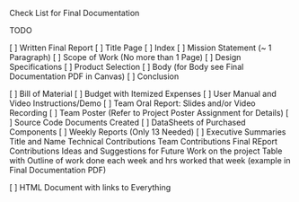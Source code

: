 Check List for Final Documentation

TODO

[ ] Written Final Report
[ ]	    Title Page
[ ]	    Index
[ ]	    Mission Statement (~ 1 Paragraph)
[ ]	    Scope of Work (No more than 1 Page)
[ ]	    Design Specifications
[ ]	    Product Selection
[ ]	    Body (for Body see Final Documentation PDF in Canvas)
[ ]	    Conclusion

[ ] Bill of Material
[ ] Budget with Itemized Expenses
[ ] User Manual and Video Instructions/Demo
[ ] Team Oral Report: Slides and/or Video Recording
[ ] Team Poster (Refer to Project Poster Assignment for Details)
[ ] Source Code Documents Created
[ ] DataSheets of Purchased Components
[ ] Weekly Reports (Only 13 Needed) 
[ ] Executive Summaries
	    Title and Name
	    Technical Contributions
	    Team Contributions
	    Final REport Contributions
	    Ideas and Suggestions for Future Work on the project
	    Table with Outline of work done each week and hrs worked that week 
        (example in Final Documentation PDF)

[ ] HTML Document with links to Everything